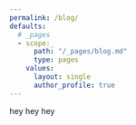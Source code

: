 ```yaml
---
permalink: /blog/
defaults:
  # _pages
  - scope:_
      path: "/_pages/blog.md"
      type: pages
    values:
      layout: single
      author_profile: true
---
```


hey hey hey
